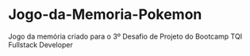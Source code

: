 # Jogo-da-Memoria-Pokemon
Jogo da memória criado para o 3º Desafio de Projeto do Bootcamp TQI Fullstack Developer
